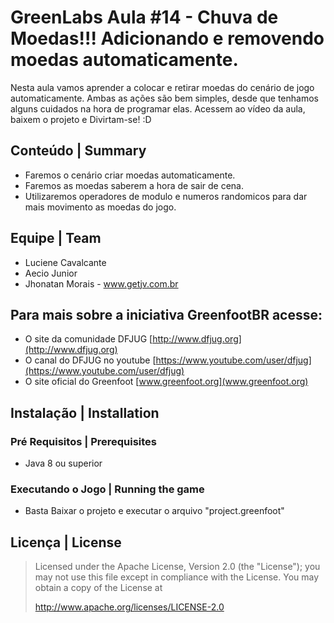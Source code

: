 # GreenLabs  Aula #14 - Chuva de Moedas!!! Adicionando e removendo moedas automaticamente.

Nesta aula vamos aprender a colocar e retirar moedas do cenário de jogo automaticamente. Ambas as ações são bem simples, desde que tenhamos alguns cuidados na hora de programar elas. Acessem ao vídeo da aula, baixem o projeto e Divirtam-se! :D 

## Conteúdo | Summary
* Faremos o cenário criar moedas automaticamente.
* Faremos as moedas saberem a hora de sair de cena.
* Utilizaremos operadores de modulo e numeros randomicos para dar mais movimento as moedas do jogo.

## Equipe | Team
* Luciene Cavalcante
* Aecio Junior
* Jhonatan Morais - www.getjv.com.br

## Para mais sobre a iniciativa GreenfootBR acesse:
* O site da comunidade DFJUG [http://www.dfjug.org](http://www.dfjug.org)
* O canal do DFJUG no youtube [https://www.youtube.com/user/dfjug](https://www.youtube.com/user/dfjug)
* O site oficial do Greenfoot [www.greenfoot.org](www.greenfoot.org)

## Instalação | Installation

### Pré Requisitos | Prerequisites

* Java 8 ou superior

### Executando o Jogo | Running the game

* Basta Baixar o projeto e executar o arquivo "project.greenfoot"

## Licença | License

> Licensed under the Apache License, Version 2.0 (the "License"); you may not use this file except in compliance with the License.
> You may obtain a copy of the License at
>
>    http://www.apache.org/licenses/LICENSE-2.0
